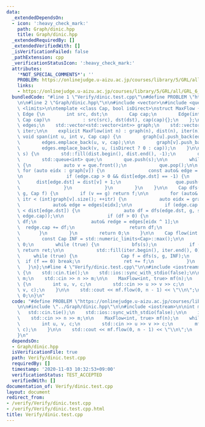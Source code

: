 ```yaml
---
data:
  _extendedDependsOn:
  - icon: ':heavy_check_mark:'
    path: Graph/dinic.hpp
    title: Graph/dinic.hpp
  _extendedRequiredBy: []
  _extendedVerifiedWith: []
  _isVerificationFailed: false
  _pathExtension: cpp
  _verificationStatusIcon: ':heavy_check_mark:'
  attributes:
    '*NOT_SPECIAL_COMMENTS*': ''
    PROBLEM: https://onlinejudge.u-aizu.ac.jp/courses/library/5/GRL/all/GRL_6_A
    links:
    - https://onlinejudge.u-aizu.ac.jp/courses/library/5/GRL/all/GRL_6_A
  bundledCode: "#line 1 \"Verify/dinic.test.cpp\"\n#define PROBLEM \"https://onlinejudge.u-aizu.ac.jp/courses/library/5/GRL/all/GRL_6_A\"\
    \n\n#line 2 \"Graph/dinic.hpp\"\n\n#include <vector>\n#include <queue>\n#include\
    \ <limits>\n\ntemplate <class Cap, bool isDirect>\nstruct MaxFlow {\n    struct\
    \ Edge {\n        int src, dst;\n        Cap cap;\n        Edge(int src, int dst,\
    \ Cap cap)\n            : src(src), dst(dst), cap(cap){};\n    };\n\n    std::vector<Edge>\
    \ edges;\n    std::vector<std::vector<int>> graph;\n    std::vector<int> dist,\
    \ iter;\n\n    explicit MaxFlow(int n) : graph(n), dist(n), iter(n) {}\n\n   \
    \ void span(int u, int v, Cap cap) {\n        graph[u].push_back(edges.size());\n\
    \        edges.emplace_back(u, v, cap);\n\n        graph[v].push_back(edges.size());\n\
    \        edges.emplace_back(v, u, (isDirect ? 0 : cap));\n    }\n\n    void bfs(int\
    \ s) {\n        std::fill(dist.begin(), dist.end(), -1);\n        dist[s] = 0;\n\
    \        std::queue<int> que;\n        que.push(s);\n\n        while (!que.empty())\
    \ {\n            auto v = que.front();\n            que.pop();\n\n           \
    \ for (auto eidx : graph[v]) {\n                const auto& edge = edges[eidx];\n\
    \n                if (edge.cap > 0 && dist[edge.dst] == -1) {\n              \
    \      dist[edge.dst] = dist[v] + 1;\n                    que.push(edge.dst);\n\
    \                }\n            }\n        }\n    }\n\n    Cap dfs(int v, int\
    \ g, Cap f) {\n        if (v == g) return f;\n\n        for (auto& itr = iter[v];\
    \ itr < (int)graph[v].size(); ++itr) {\n            auto eidx = graph[v][itr];\n\
    \            auto& edge = edges[eidx];\n\n            if (edge.cap > 0 && dist[v]\
    \ < dist[edge.dst]) {\n                auto df = dfs(edge.dst, g, std::min(f,\
    \ edge.cap));\n\n                if (df > 0) {\n                    edge.cap -=\
    \ df;\n                    auto& redge = edges[eidx ^ 1];\n                  \
    \  redge.cap += df;\n                    return df;\n                }\n     \
    \       }\n        }\n        return 0;\n    }\n\n    Cap flow(int s, int g) {\n\
    \        const Cap INF = std::numeric_limits<Cap>::max();\n\n        Cap ret =\
    \ 0;\n        while (true) {\n            bfs(s);\n            if (dist[g] < 0)\
    \ return ret;\n\n            std::fill(iter.begin(), iter.end(), 0);\n       \
    \     while (true) {\n                Cap f = dfs(s, g, INF);\n              \
    \  if (f == 0) break;\n                ret += f;\n            }\n        }\n \
    \   }\n};\n#line 4 \"Verify/dinic.test.cpp\"\n\n#include <iostream>\n\nint main()\
    \ {\n    std::cin.tie();\n    std::ios::sync_with_stdio(false);\n\n    int n,\
    \ m;\n    std::cin >> n >> m;\n\n    MaxFlow<int, true> mf(n);\n    while (m--)\
    \ {\n        int u, v, c;\n        std::cin >> u >> v >> c;\n        mf.span(u,\
    \ v, c);\n    }\n\n    std::cout << mf.flow(0, n - 1) << \"\\n\";\n    return\
    \ 0;\n}\n"
  code: "#define PROBLEM \"https://onlinejudge.u-aizu.ac.jp/courses/library/5/GRL/all/GRL_6_A\"\
    \n\n#include \"../Graph/dinic.hpp\"\n\n#include <iostream>\n\nint main() {\n \
    \   std::cin.tie();\n    std::ios::sync_with_stdio(false);\n\n    int n, m;\n\
    \    std::cin >> n >> m;\n\n    MaxFlow<int, true> mf(n);\n    while (m--) {\n\
    \        int u, v, c;\n        std::cin >> u >> v >> c;\n        mf.span(u, v,\
    \ c);\n    }\n\n    std::cout << mf.flow(0, n - 1) << \"\\n\";\n    return 0;\n\
    }\n"
  dependsOn:
  - Graph/dinic.hpp
  isVerificationFile: true
  path: Verify/dinic.test.cpp
  requiredBy: []
  timestamp: '2020-11-03 10:32:53+09:00'
  verificationStatus: TEST_ACCEPTED
  verifiedWith: []
documentation_of: Verify/dinic.test.cpp
layout: document
redirect_from:
- /verify/Verify/dinic.test.cpp
- /verify/Verify/dinic.test.cpp.html
title: Verify/dinic.test.cpp
---
```

